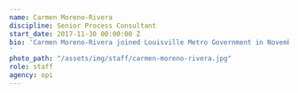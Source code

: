 ```yaml
---
name: Carmen Moreno-Rivera
discipline: Senior Process Consultant
start_date: 2017-11-30 00:00:00 Z
bio: 'Carmen Moreno-Rivera joined Louisville Metro Government in November 2017 as the Senior Process Consultant in OPI2. Prior to this role, Carmen worked for fourteen years as an engineer for UPS in its Small Package, Aircraft Maintenance, Flight Operations, and Safety and Compliance business segments. Carmen serves on the board of Louisville Girls Leadership and New Roots, Inc. and also volunteers with the KY STEM Collaborative and the Kentucky Science Center.  She graduated from the SOAR Leadership Program in 2014, is a 2016 Executive Leadership Council Strategic Pathway Fellow and a 2017 Adult Achiever at the YMCA of Greater Louisville. Carmen holds a Bachelor of Science degree in Aerospace Engineering from the University of Tennessee, Knoxville, a Master of Science in Management from Indiana Wesleyan University, a Master’s Certificate in Business Analytics, and a Six Sigma Green Belt Certification.
'
photo_path: "/assets/img/staff/carmen-moreno-rivera.jpg"
role: staff
agency: opi
---
```


